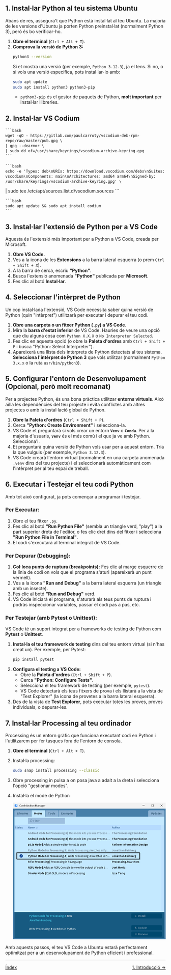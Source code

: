 ## 1\. Instal·lar Python al teu sistema Ubuntu

Abans de res, assegura't que Python està instal·lat al teu Ubuntu. La majoria de les versions d'Ubuntu ja porten Python preinstal·lat (normalment Python 3), però és bo verificar-ho.

1.  **Obre el terminal** (`Ctrl + Alt + T`).
2.  **Comprova la versió de Python 3:**
    ```bash
    python3 --version
    ```
    Si et mostra una versió (per exemple, `Python 3.12.3`), ja el tens. Si no, o si vols una versió específica, pots instal·lar-lo amb:
    ```bash
    sudo apt update
    sudo apt install python3 python3-pip
    ```
      * `python3-pip` és el gestor de paquets de Python, **molt important** per instal·lar llibreries.


## 2\. Instal·lar VS Codium

    ```bash
    wget -qO - https://gitlab.com/paulcarroty/vscodium-deb-rpm-repo/raw/master/pub.gpg \
    | gpg --dearmor \
    | sudo dd of=/usr/share/keyrings/vscodium-archive-keyring.gpg
    ```

    ```bash
    echo -e 'Types: deb\nURIs: https://download.vscodium.com/debs\nSuites: vscodium\nComponents: main\nArchitectures: amd64 arm64\nSigned-by: /usr/share/keyrings/vscodium-archive-keyring.gpg' \
| sudo tee /etc/apt/sources.list.d/vscodium.sources
    ```

    ```bash
    sudo apt update && sudo apt install codium
    ```

## 3\. Instal·lar l'extensió de Python per a VS Code

Aquesta és l'extensió més important per a Python a VS Code, creada per Microsoft.

1.  **Obre VS Code.**
2.  Ves a la icona de les **Extensions** a la barra lateral esquerra (o prem `Ctrl + Shift + X`).
3.  A la barra de cerca, escriu **"Python"**.
4.  Busca l'extensió anomenada **"Python"** publicada per **Microsoft**.
5.  Fes clic al botó **Instal·lar**.


## 4\. Seleccionar l'intèrpret de Python

Un cop instal·lada l'extensió, VS Code necessita saber quina versió de Python (quin "intèrpret") utilitzarà per executar i depurar el teu codi.

1.  **Obre una carpeta o un fitxer Python (`.py`) a VS Code.**
2.  Mira la **barra d'estat inferior** de VS Code. Hauries de veure una opció que diu alguna cosa com `Python X.X.X` o `No Interpreter Selected`.
3.  Fes clic en aquesta opció (o obre la **Paleta d'ordres** amb `Ctrl + Shift + P` i busca "Python: Select Interpreter").
4.  Apareixerà una llista dels intèrprets de Python detectats al teu sistema. **Selecciona l'intèrpret de Python 3** que vols utilitzar (normalment `Python 3.x.x` o la ruta `usr/bin/python3`).



## 5\. Configurar l'entorn de Desenvolupament (Opcional, però molt recomanat)

Per a projectes Python, és una bona pràctica utilitzar **entorns virtuals**. Això aïlla les dependències del teu projecte i evita conflictes amb altres projectes o amb la instal·lació global de Python.

1.  **Obre la Paleta d'ordres** (`Ctrl + Shift + P`).
2.  Cerca **"Python: Create Environment"** i selecciona-la.
3.  VS Code et preguntarà si vols crear un entorn **`Venv`** o **`Conda`**. Per a la majoria d'usuaris, **`Venv`** és el més comú i el que ja ve amb Python. Selecciona'l.
4.  Et preguntarà quina versió de Python vols usar per a aquest entorn. Tria la que vulguis (per exemple, `Python 3.12.3`).
5.  VS Code crearà l'entorn virtual (normalment en una carpeta anomenada `.venv` dins del teu projecte) i el seleccionarà automàticament com l'intèrpret per al teu espai de treball.



## 6\. Executar i Testejar el teu codi Python

Amb tot això configurat, ja pots començar a programar i testejar.

### **Per Executar:**

1.  Obre el teu fitxer `.py`.
2.  Fes clic al botó **"Run Python File"** (sembla un triangle verd, "play") a la part superior dreta de l'editor, o fes clic dret dins del fitxer i selecciona **"Run Python File in Terminal"**.
3.  El codi s'executarà al terminal integrat de VS Code.

### **Per Depurar (Debugging):**

1.  **Col·loca punts de ruptura (breakpoints):** Fes clic al marge esquerre de la línia de codi on vols que el programa s'aturi (apareixerà un punt vermell).
2.  Ves a la icona **"Run and Debug"** a la barra lateral esquerra (un triangle amb un insecte).
3.  Fes clic al botó **"Run and Debug"** verd.
4.  VS Code iniciarà el programa, s'aturarà als teus punts de ruptura i podràs inspeccionar variables, passar el codi pas a pas, etc.

### **Per Testejar (amb Pytest o Unittest):**

VS Code té un suport integrat per a frameworks de testing de Python com **Pytest** o **Unittest**.

1.  **Instal·la el teu framework de testing** dins del teu entorn virtual (si n'has creat un). Per exemple, per Pytest:
    ```bash
    pip install pytest
    ```
2.  **Configura el testing a VS Code:**
      * Obre la **Paleta d'ordres** (`Ctrl + Shift + P`).
      * Cerca **"Python: Configure Tests"**.
      * Selecciona el teu framework de testing (per exemple, `pytest`).
      * VS Code detectarà els teus fitxers de prova i els llistarà a la vista de "Test Explorer" (la icona de provetes a la barra lateral esquerra).
3.  Des de la vista de **Test Explorer**, pots executar totes les proves, proves individuals, o depurar-les.



## 7\. Instal·lar Processing al teu ordinador

Processing és un entorn gràfic que funciona executant codi en Python i l'utilitzarem per fer tasques fora de l'entorn de consola.

1.  **Obre el terminal** (`Ctrl + Alt + T`).
2. Instal·la processing:

    ```bash
    sudo snap install processing --classic
    ```
3. Obre processing in pulsa a on posa java a adalt a la dreta i selecciona l'opció "gestionar modes".
4. Instal·la el mode de Python

    ![Mode Python](imatges/python_mode.png)


Amb aquests passos, el teu VS Code a Ubuntu estarà perfectament optimitzat per a un desenvolupament de Python eficient i professional.

---

<div style="justify-content: space-between;">
<p style="display:inline; display: flex; justify-content: space-between; width: auto;">
       <span><a href="/apunts">Índex</a></span>
       <span><a href="/apunts/1-introduccio.html">1. Introducció →</a></span>
</p>
</div>
